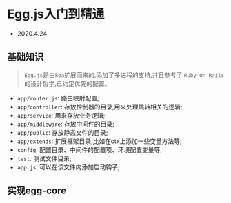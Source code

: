 # Egg.js入门到精通

- 2020.4.24

## 基础知识

> `Egg.js`是由`koa`扩展而来的,添加了多进程的支持,并且参考了 `Ruby On Rails` 的设计哲学,已约定优先的配置。

- `app/router.js`: 路由映射配置;
- `app/controller`: 存放控制器的目录,用来处理跳转相关的逻辑;
- `app/service`: 用来存放业务逻辑;
- `app/middleware`: 存放中间件的目录;
- `app/public`: 存放静态文件的目录;
- `app/extends`: 扩展框架目录,比如在ctx上添加一些变量方法等;
- `config`: 配置目录、中间件的配置项、环境配置变量等;
- `test`: 测试文件目录;
- `app.js`: 可以在该文件内添加启动钩子;

## 实现egg-core




